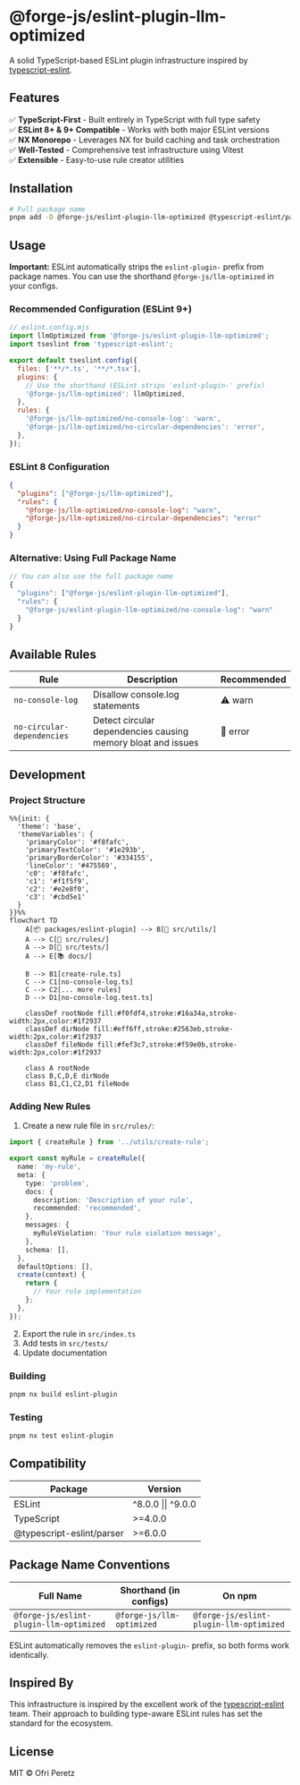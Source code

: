 # @forge-js/eslint-plugin-llm-optimized

A solid TypeScript-based ESLint plugin infrastructure inspired by [typescript-eslint](https://typescript-eslint.io).

## Features

✅ **TypeScript-First** - Built entirely in TypeScript with full type safety  
✅ **ESLint 8+ & 9+ Compatible** - Works with both major ESLint versions  
✅ **NX Monorepo** - Leverages NX for build caching and task orchestration  
✅ **Well-Tested** - Comprehensive test infrastructure using Vitest  
✅ **Extensible** - Easy-to-use rule creator utilities

## Installation

```bash
# Full package name
pnpm add -D @forge-js/eslint-plugin-llm-optimized @typescript-eslint/parser
```

## Usage

**Important:** ESLint automatically strips the `eslint-plugin-` prefix from package names. You can use the shorthand `@forge-js/llm-optimized` in your configs.

### Recommended Configuration (ESLint 9+)

```javascript
// eslint.config.mjs
import llmOptimized from '@forge-js/eslint-plugin-llm-optimized';
import tseslint from 'typescript-eslint';

export default tseslint.config({
  files: ['**/*.ts', '**/*.tsx'],
  plugins: {
    // Use the shorthand (ESLint strips 'eslint-plugin-' prefix)
    '@forge-js/llm-optimized': llmOptimized,
  },
  rules: {
    '@forge-js/llm-optimized/no-console-log': 'warn',
    '@forge-js/llm-optimized/no-circular-dependencies': 'error',
  },
});
```

### ESLint 8 Configuration

```json
{
  "plugins": ["@forge-js/llm-optimized"],
  "rules": {
    "@forge-js/llm-optimized/no-console-log": "warn",
    "@forge-js/llm-optimized/no-circular-dependencies": "error"
  }
}
```

### Alternative: Using Full Package Name

```javascript
// You can also use the full package name
{
  "plugins": ["@forge-js/eslint-plugin-llm-optimized"],
  "rules": {
    "@forge-js/eslint-plugin-llm-optimized/no-console-log": "warn"
  }
}
```

## Available Rules

| Rule                       | Description                                                  | Recommended |
| -------------------------- | ------------------------------------------------------------ | ----------- |
| `no-console-log`           | Disallow console.log statements                              | ⚠️ warn     |
| `no-circular-dependencies` | Detect circular dependencies causing memory bloat and issues | 🚨 error    |

## Development

### Project Structure

```mermaid
%%{init: {
  'theme': 'base',
  'themeVariables': {
    'primaryColor': '#f8fafc',
    'primaryTextColor': '#1e293b',
    'primaryBorderColor': '#334155',
    'lineColor': '#475569',
    'c0': '#f8fafc',
    'c1': '#f1f5f9',
    'c2': '#e2e8f0',
    'c3': '#cbd5e1'
  }
}}%%
flowchart TD
    A[📦 packages/eslint-plugin] --> B[🔧 src/utils/]
    A --> C[📏 src/rules/]
    A --> D[🧪 src/tests/]
    A --> E[📚 docs/]

    B --> B1[create-rule.ts]
    C --> C1[no-console-log.ts]
    C --> C2[... more rules]
    D --> D1[no-console-log.test.ts]

    classDef rootNode fill:#f0fdf4,stroke:#16a34a,stroke-width:2px,color:#1f2937
    classDef dirNode fill:#eff6ff,stroke:#2563eb,stroke-width:2px,color:#1f2937
    classDef fileNode fill:#fef3c7,stroke:#f59e0b,stroke-width:2px,color:#1f2937

    class A rootNode
    class B,C,D,E dirNode
    class B1,C1,C2,D1 fileNode
```

### Adding New Rules

1. Create a new rule file in `src/rules/`:

```typescript
import { createRule } from '../utils/create-rule';

export const myRule = createRule({
  name: 'my-rule',
  meta: {
    type: 'problem',
    docs: {
      description: 'Description of your rule',
      recommended: 'recommended',
    },
    messages: {
      myRuleViolation: 'Your rule violation message',
    },
    schema: [],
  },
  defaultOptions: [],
  create(context) {
    return {
      // Your rule implementation
    };
  },
});
```

2. Export the rule in `src/index.ts`
3. Add tests in `src/tests/`
4. Update documentation

### Building

```bash
pnpm nx build eslint-plugin
```

### Testing

```bash
pnpm nx test eslint-plugin
```

## Compatibility

| Package                   | Version            |
| ------------------------- | ------------------ |
| ESLint                    | ^8.0.0 \|\| ^9.0.0 |
| TypeScript                | >=4.0.0            |
| @typescript-eslint/parser | >=6.0.0            |

## Package Name Conventions

| Full Name                               | Shorthand (in configs)    | On npm                                  |
| --------------------------------------- | ------------------------- | --------------------------------------- |
| `@forge-js/eslint-plugin-llm-optimized` | `@forge-js/llm-optimized` | `@forge-js/eslint-plugin-llm-optimized` |

ESLint automatically removes the `eslint-plugin-` prefix, so both forms work identically.

## Inspired By

This infrastructure is inspired by the excellent work of the [typescript-eslint](https://typescript-eslint.io) team. Their approach to building type-aware ESLint rules has set the standard for the ecosystem.

## License

MIT © Ofri Peretz
